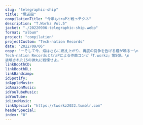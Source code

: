```yaml
---
slug: "telegraphic-ship"
title: "電送船"
compilationTitle: "今年もtraPと戦っテクネ"
description: "T.Workz Vol.5"
jacket: "./20220906-telegraphic-ship.webp"
format: "album"
project: "compilation"
projectCustom: "Tech-nation Records"
date: "2022/09/06"
copy: "ーそして今、焔はさらに燃え上がり、再度の闘争を告げる鐘が鳴るー\n
Tech-nation RecordsとtraPによる作曲コンピ「T.workz」第5弾。\n
装填された15の弾丸に戦慄せよ。"
linkBoothCD: 
linkBoothDL: 
linkBandcamp: 
idSpotify: 
idAppleMusic: 
idAmazonMusic: 
idYouTubeMusic: 
idYouTube: 
idLineMusic: 
linkSpecial: "https://tworkz2022.tumblr.com"
headerSpecial: 
index: "0"
---
```

